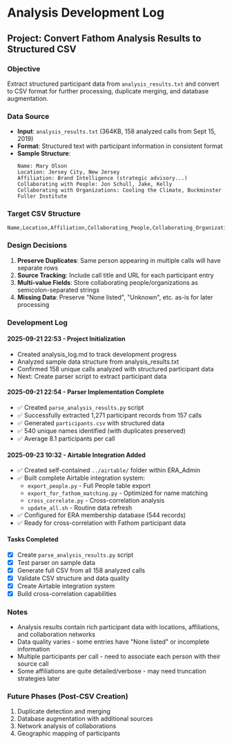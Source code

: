 # Analysis Development Log

## Project: Convert Fathom Analysis Results to Structured CSV

### Objective
Extract structured participant data from `analysis_results.txt` and convert to CSV format for further processing, duplicate merging, and database augmentation.

### Data Source
- **Input**: `analysis_results.txt` (364KB, 158 analyzed calls from Sept 15, 2019)
- **Format**: Structured text with participant information in consistent format
- **Sample Structure**:
  ```
  Name: Mary Olson
  Location: Jersey City, New Jersey
  Affiliation: Brand Intelligence (strategic advisory...)
  Collaborating with People: Jon Schull, Jake, Kelly
  Collaborating with Organizations: Cooling the Climate, Buckminster Fuller Institute
  ```

### Target CSV Structure
```csv
Name,Location,Affiliation,Collaborating_People,Collaborating_Organizations,Source_Call_Title,Source_Call_URL
```

### Design Decisions
1. **Preserve Duplicates**: Same person appearing in multiple calls will have separate rows
2. **Source Tracking**: Include call title and URL for each participant entry
3. **Multi-value Fields**: Store collaborating people/organizations as semicolon-separated strings
4. **Missing Data**: Preserve "None listed", "Unknown", etc. as-is for later processing

### Development Log

#### 2025-09-21 22:53 - Project Initialization
- Created analysis_log.md to track development progress
- Analyzed sample data structure from analysis_results.txt
- Confirmed 158 unique calls analyzed with structured participant data
- Next: Create parser script to extract participant data

#### 2025-09-21 22:54 - Parser Implementation Complete
- ✅ Created `parse_analysis_results.py` script
- ✅ Successfully extracted 1,271 participant records from 157 calls
- ✅ Generated `participants.csv` with structured data
- ✅ 540 unique names identified (with duplicates preserved)
- ✅ Average 8.1 participants per call

#### 2025-09-23 10:32 - Airtable Integration Added
- ✅ Created self-contained `../airtable/` folder within ERA_Admin
- ✅ Built complete Airtable integration system:
  - `export_people.py` - Full People table export
  - `export_for_fathom_matching.py` - Optimized for name matching
  - `cross_correlate.py` - Cross-correlation analysis
  - `update_all.sh` - Routine data refresh
- ✅ Configured for ERA membership database (544 records)
- ✅ Ready for cross-correlation with Fathom participant data

#### Tasks Completed
- [x] Create `parse_analysis_results.py` script
- [x] Test parser on sample data
- [x] Generate full CSV from all 158 analyzed calls
- [x] Validate CSV structure and data quality
- [x] Create Airtable integration system
- [x] Build cross-correlation capabilities

### Notes
- Analysis results contain rich participant data with locations, affiliations, and collaboration networks
- Data quality varies - some entries have "None listed" or incomplete information
- Multiple participants per call - need to associate each person with their source call
- Some affiliations are quite detailed/verbose - may need truncation strategies later

### Future Phases (Post-CSV Creation)
1. Duplicate detection and merging
2. Database augmentation with additional sources
3. Network analysis of collaborations
4. Geographic mapping of participants
